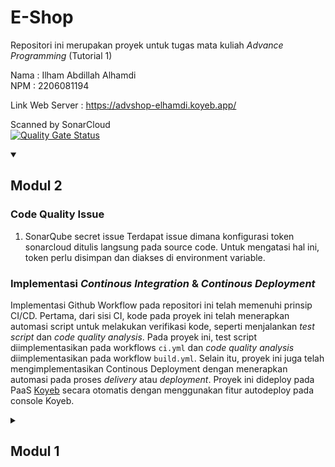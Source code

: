 # E-Shop

Repositori ini merupakan proyek untuk tugas mata kuliah _Advance Programming_ (Tutorial 1)

Nama    :  Ilham Abdillah Alhamdi <br>
NPM     : 2206081194

Link Web Server : https://advshop-elhamdi.koyeb.app/

Scanned by SonarCloud <br>
[![Quality Gate Status](https://sonarcloud.io/api/project_badges/measure?project=ilhamelhamdi_advance-programming-tutorial-1&metric=alert_status)](https://sonarcloud.io/summary/new_code?id=ilhamelhamdi_advance-programming-tutorial-1)

<details open>
<summary><h2>Modul 2</h2></summary>

### Code Quality Issue

1. SonarQube secret issue
   Terdapat issue dimana konfigurasi token sonarcloud ditulis langsung pada source code. Untuk mengatasi hal ini, token
   perlu disimpan dan diakses di environment variable.

### Implementasi _Continous Integration_ & _Continous Deployment_

Implementasi Github Workflow pada repositori ini telah memenuhi prinsip CI/CD. Pertama, dari sisi CI, kode pada proyek
ini telah menerapkan automasi script untuk melakukan verifikasi kode, seperti menjalankan _test script_ dan _code
quality analysis_. Pada proyek ini, test script diimplementasikan pada workflows `ci.yml` dan _code quality analysis_
diimplementasikan pada workflow `build.yml`. Selain itu, proyek ini juga telah mengimplementasikan Continous Deployment
dengan menerapkan automasi pada proses _delivery_ atau _deployment_. Proyek ini dideploy pada
PaaS [Koyeb](https://www.koyeb.com/) secara otomatis dengan menggunakan fitur autodeploy pada console Koyeb.

</details>

<details>
<summary><h2>Modul 1</h2></summary>

## Refleksi 1

Menulis program dalam Spring Boot, bagi saya, cukup challenging mengingat ini adalah pertama kali saya menggunakan
_framework_ Spring Boot. Pada exercise 1, saya telah mengimplementasi fitur *edit* dan *delete product* pada aplikasi.
Kode masing-masing fitur sudah diimplementasikan dengan penamaan variabel yang representatif. Misalnya
variabel `oldProduct`, `newProduct`, dan `deletedProduct` yang menggambarkan object product pada state yang berbeda.
Dengan penamaan variabel yang representatif, penggunaan komentar redundan pun dapat dihindari. Selain, fungsi dalam kode
tersebut juga sudah menerapkan prinsip "Do One Thing".

Namun, masih ada beberapa hal yang masih perlu diperbaiki lagi. Menurut saya, penulisan fungsi
seperti `public Product update(String productId, Product newProduct)` belum sepenuhnya menerapkan Clean Code. Jika
ditelaah dari signature fungsi tersebut, fungsi tersebut melakukan proses update (Command) dan juga mengembalikan
data `Product` (Query). Hal ini melanggar prinsip Command Query Separation. Selain itu, beberapa fungsi juga belum
menerapkan error-handling dengan baik. Misalnya pada fungsi delete, jika produk dengan id yang diberikan tidak
ditemukan, program akan crash karena tidak ada exception handling.

## Refleksi 2

1. Unit Test & Code Coverage

   Menurut saya, penulisan unit test cukup dapat memberikan _confidence_ bahwa kode yang kita tulis sudah sesuai
   _requirement checklist_ dan minim dari bugs. Seberapa banyak unit test untuk sebuah class? Menurut saya, jumlah unit
   test yang dibuat dapat disesuaikan dengan _requirement checklist_ untuk fungsi tersebut, termasuk skenario positif
   dan negatifnya. Nah, menurut saya dari prinsip, kita bisa membalik kondisinya. Dari yang awalnya dilakukan proses
   penulisan kode kemudian penulisan unit test, menjadi unit test terlebih dahulu kemudian kode program. Proses ini
   sesuai dengan prinsip Test-Driven Development yang mendahulukan penulisan test sebelum kode sebenarnya. Dengan
   mengikuti prinsip ini, unit test yang kita tulis akan sesuai dengan kebutuhan program.

   Adapun terkait dengan code coverage, menurut saya hal ini kurang dapat merepresentasikan kualitas kode yang kita
   tulis. Misalkan kita memiliki fungsi yang tidak menerapkan exception-handling tertentu. Jika tidak ada unit test yang
   menjalankan skenario yang menyebabkan exception tersebut, code coverage yang diperoleh bisa saja mencapai
   100% karena seluruh baris kode dijalankan. Padahal pada kenyataannya, program tersebut dimungkinkan mengalami bug
   akibat exception tersebut.


2. Penulisan Functional Test yang Mirip

   Menuliskan functional test yang baru dapat meningkatkan kualitas kode jika meng-cover lebih banyak skenario. Pada hal
   ini, termasuk juga menuliskan funtional test untuk mengecek jumlah produk yang telah ditambahkan. Namun menuliskan
   test tersebut sebagai class baru dengan konfigurasi setup dan instance variable yang sama dengan suatu functional
   test lain, mungkin bukan praktik yang ideal. Terkecuali apabila terdapat alasan _separation concern_ lain, membuat
   fungsi yang mirip dengan fungsi lain justru akan menimbulkan masalah duplikasi kode. Hal ini melanggar prinsip "Don't
   Repeat Yourself (DRY)". Selain itu, fungsi mengecek jumlah produk juga memiliki potensi masalah clean code dalam hal
   _coupling_/ketergantungan dengan kode lain, seperti fungsi create dan delete. Sebaiknya test untuk mengecek jumlah
   produk dapat digabung dalam functional test untuk fitur create dan delete.

</details>